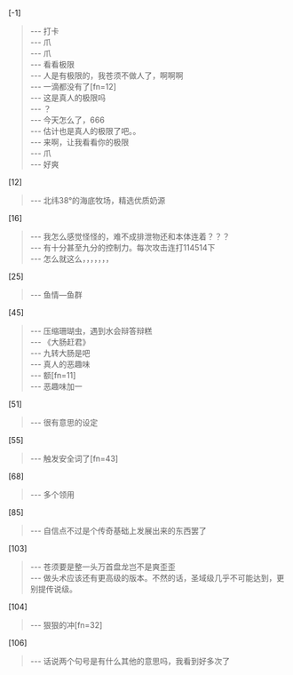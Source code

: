 
[-1] 
>--- 打卡<br>
>--- 爪<br>
>--- 爪<br>
>--- 看看极限<br>
>--- 人是有极限的，我苍须不做人了，啊啊啊<br>
>--- 一滴都没有了[fn=12]<br>
>--- 这是真人的极限吗<br>
>--- ？<br>
>--- 今天怎么了，666<br>
>--- 估计也是真人的极限了吧。。<br>
>--- 来啊，让我看看你的极限<br>
>--- 爪<br>
>--- 好爽<br>

[12] 
>--- 北纬38°的海底牧场，精选优质奶源<br>

[16] 
>--- 我怎么感觉怪怪的，难不成排泄物还和本体连着？？？<br>
>--- 有十分甚至九分的控制力。每次攻击连打114514下<br>
>--- 怎么就这么，，，，，，，<br>

[25] 
>--- 鱼情—鱼群<br>

[45] 
>--- 压缩珊瑚虫，遇到水会辩答辩糕<br>
>--- 《大肠赶君》<br>
>--- 九转大肠是吧<br>
>--- 真人的恶趣味<br>
>--- 额[fn=11]<br>
>--- 恶趣味加一<br>

[51] 
>--- 很有意思的设定<br>

[55] 
>--- 触发安全词了[fn=43]<br>

[68] 
>--- 多个领用<br>

[85] 
>--- 自信点不过是个传奇基础上发展出来的东西罢了<br>

[103] 
>--- 苍须要是整一头万首盘龙岂不是爽歪歪<br>
>--- 做头术应该还有更高级的版本。不然的话，圣域级几乎不可能达到，更别提传说级。<br>

[104] 
>--- 狠狠的冲[fn=32]<br>

[106] 
>--- 话说两个句号是有什么其他的意思吗，我看到好多次了<br>

